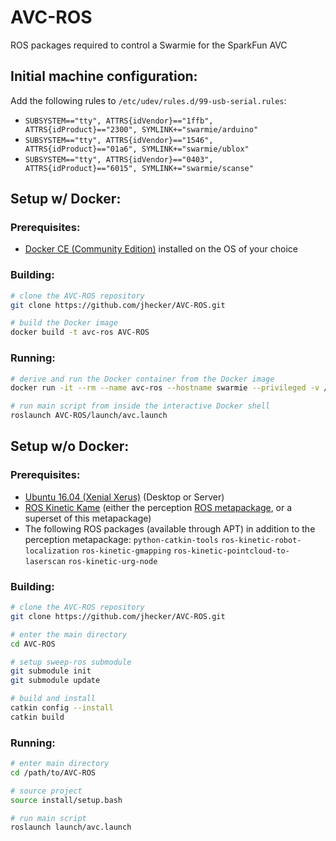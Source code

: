 AVC-ROS
==============

ROS packages required to control a Swarmie for the SparkFun AVC

## Initial machine configuration:

Add the following rules to ```/etc/udev/rules.d/99-usb-serial.rules```:
- ```SUBSYSTEM=="tty", ATTRS{idVendor}=="1ffb", ATTRS{idProduct}=="2300", SYMLINK+="swarmie/arduino"```
- ```SUBSYSTEM=="tty", ATTRS{idVendor}=="1546", ATTRS{idProduct}=="01a6", SYMLINK+="swarmie/ublox"```
- ```SUBSYSTEM=="tty", ATTRS{idVendor}=="0403", ATTRS{idProduct}=="6015", SYMLINK+="swarmie/scanse"```

## Setup w/ Docker:

### Prerequisites:

* [Docker CE (Community Edition)](https://docs.docker.com/install/) installed on the OS of your choice

### Building:

```bash
# clone the AVC-ROS repository
git clone https://github.com/jhecker/AVC-ROS.git

# build the Docker image
docker build -t avc-ros AVC-ROS
```

### Running:

```bash
# derive and run the Docker container from the Docker image
docker run -it --rm --name avc-ros --hostname swarmie --privileged -v /dev/swarmie:/dev/swarmie --net=host --add-host swarmie:127.0.1.1 avc-ros

# run main script from inside the interactive Docker shell
roslaunch AVC-ROS/launch/avc.launch
```


## Setup w/o Docker:

### Prerequisites:

* [Ubuntu 16.04 (Xenial Xerus)](http://releases.ubuntu.com/16.04/) (Desktop or Server)
* [ROS Kinetic Kame](http://wiki.ros.org/kinetic/Installation/Ubuntu) (either the perception [ROS metapackage](http://www.ros.org/reps/rep-0142.html), or a superset of this metapackage)
* The following ROS packages (available through APT) in addition to the perception metapackage:
    ```python-catkin-tools```
    ```ros-kinetic-robot-localization```
    ```ros-kinetic-gmapping```
    ```ros-kinetic-pointcloud-to-laserscan```
    ```ros-kinetic-urg-node```

### Building:

```bash
# clone the AVC-ROS repository
git clone https://github.com/jhecker/AVC-ROS.git

# enter the main directory
cd AVC-ROS

# setup sweep-ros submodule
git submodule init
git submodule update

# build and install
catkin config --install
catkin build
```

### Running:

```bash
# enter main directory
cd /path/to/AVC-ROS

# source project
source install/setup.bash

# run main script
roslaunch launch/avc.launch
```
